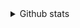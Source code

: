 
<details>
  <summary>Github stats</summary>

  <img align="left" alt="Github stats" src="https://github-readme-stats.codestackr.vercel.app/api?username=envomp&show_icons=true&hide_border=true" />

</details>
